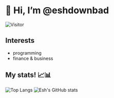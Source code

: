 # 👋 Hi, I’m @eshdownbad
![Visitor](https://visitor-badge.laobi.icu/badge?page_id=eshdownbad.eshdownbad)

## Interests 
- programming
- finance & business

## My stats! 📈📊
<!-- widgets from https://github.com/anuraghazra/github-readme-stats -->
![Top Langs](https://github-readme-stats.vercel.app/api/top-langs/?username=eshdownbad&theme=dark&layout=compact)
![Esh's GitHub stats](https://github-readme-stats.vercel.app/api?username=eshdownbad&show_icons=true&theme=dark)



